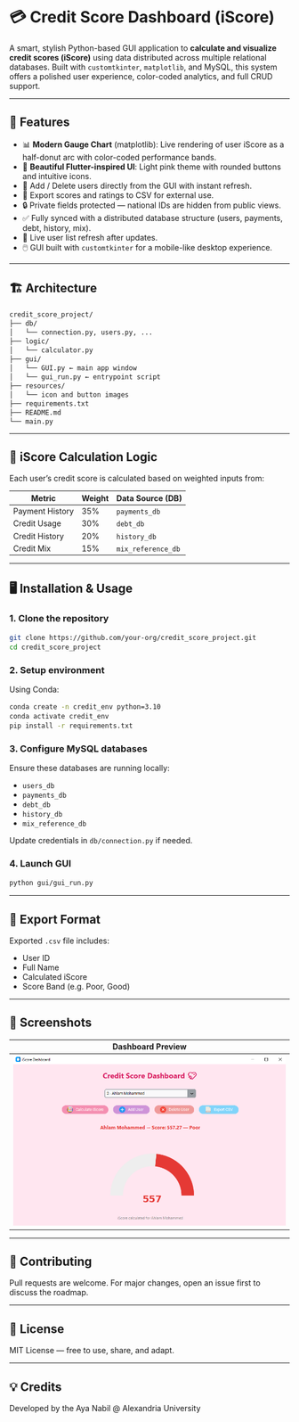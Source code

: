 # 💳 Credit Score Dashboard (iScore)

A smart, stylish Python-based GUI application to **calculate and visualize credit scores (iScore)** using data distributed across multiple relational databases. Built with `customtkinter`, `matplotlib`, and MySQL, this system offers a polished user experience, color-coded analytics, and full CRUD support.

---

## 🚀 Features

- 📊 **Modern Gauge Chart** (matplotlib): Live rendering of user iScore as a half-donut arc with color-coded performance bands.
- 🎨 **Beautiful Flutter-inspired UI**: Light pink theme with rounded buttons and intuitive icons.
- 👤 Add / Delete users directly from the GUI with instant refresh.
- 💾 Export scores and ratings to CSV for external use.
- 🔒 Private fields protected — national IDs are hidden from public views.
- ✅ Fully synced with a distributed database structure (users, payments, debt, history, mix).
- 🔁 Live user list refresh after updates.
- 🖱️ GUI built with `customtkinter` for a mobile-like desktop experience.

---

## 🏗️ Architecture

```
credit_score_project/
├── db/
│   └── connection.py, users.py, ...
├── logic/
│   └── calculator.py
├── gui/
│   └── GUI.py ← main app window
│   └── gui_run.py ← entrypoint script
├── resources/
│   └── icon and button images
├── requirements.txt
├── README.md
└── main.py
```

---

## 🧠 iScore Calculation Logic

Each user’s credit score is calculated based on weighted inputs from:

| Metric          | Weight  | Data Source (DB)    |
|-----------------|---------|---------------------|
| Payment History | 35%     | `payments_db`       |
| Credit Usage    | 30%     | `debt_db`           |
| Credit History  | 20%     | `history_db`        |
| Credit Mix      | 15%     | `mix_reference_db`  |

---

## 🖥️ Installation & Usage

### 1. Clone the repository

```bash
git clone https://github.com/your-org/credit_score_project.git
cd credit_score_project
```

### 2. Setup environment

Using Conda:
```bash
conda create -n credit_env python=3.10
conda activate credit_env
pip install -r requirements.txt
```

### 3. Configure MySQL databases

Ensure these databases are running locally:
- `users_db`
- `payments_db`
- `debt_db`
- `history_db`
- `mix_reference_db`

Update credentials in `db/connection.py` if needed.

### 4. Launch GUI

```bash
python gui/gui_run.py
```

---

## 📂 Export Format

Exported `.csv` file includes:

- User ID
- Full Name
- Calculated iScore
- Score Band (e.g. Poor, Good)

---

## 🎨 Screenshots

| Dashboard Preview |
|-------------------|
| ![Preview](https://github.com/1AyaNabil1/credit_score_project/blob/main/img/img2.png) |

---

## 🤝 Contributing

Pull requests are welcome. For major changes, open an issue first to discuss the roadmap.

---

## 📄 License

MIT License — free to use, share, and adapt.

---

## 💡 Credits

Developed by the Aya Nabil @ Alexandria University
